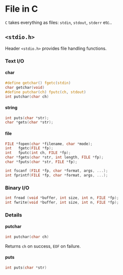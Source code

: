 # File in C

`C` takes everything as files: `stdin`, `stdout`, `stderr` etc..

## `<stdio.h>`

Header `<stdio.h>` provides file handling functions.

### Text I/O

#### char

```c
#define getchar() fgetc(stdin)
char getchar(void)
#define putchar(ch) fputc(ch, stdout)
int putchar(char ch)
```

#### string

```c
int puts(char *str);
char *gets(char *str);
```
#### file

```c
FILE *fopen(char *filename, char *mode);
int   fgetc(FILE *fp);
int   fputc(int ch, FILE *fp);
char *fgets(char *str, int length, FILE *fp);
char *fputs(char *str, FILE *fp);

int fscanf (FILE *fp, char *format, args, ...);
int fprintf(FILE *fp, char *format, args, ...);
```

### Binary I/O

```c
int fread (void *buffer, int size, int n, FILE *fp);
int fwrite(void *buffer, int size, int n, FILE *fp);
```

### Details

#### putchar

```c
int putchar(char ch)
```

Returns `ch` on success, `EOF` on failure.

#### puts

```c
int puts(char *str)
```